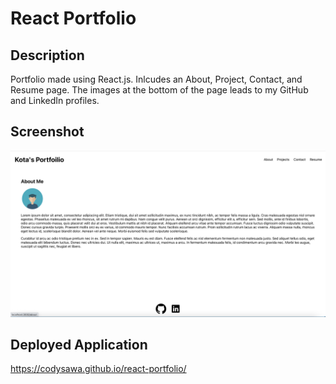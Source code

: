 # React Portfolio

## Description

Portfolio made using React.js. Inlcudes an About, Project, Contact, and Resume page. The images at the bottom of the page leads to my GitHub and LinkedIn profiles.

## Screenshot

![webpage screenshot](./react-portfolio-screenshot.png)

## Deployed Application

https://codysawa.github.io/react-portfolio/